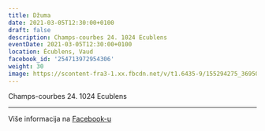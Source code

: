 ```yaml
---
title: Džuma
date: 2021-03-05T12:30:00+0100
draft: false
description: Champs-courbes 24. 1024 Ecublens
eventDate: 2021-03-05T12:30:00+0100
location: Écublens, Vaud
facebook_id: '254713972954306'
weight: 30
image: https://scontent-fra3-1.xx.fbcdn.net/v/t1.6435-9/155294275_3695079563921169_4909597834044538694_n.jpg?_nc_cat=101&ccb=1-7&_nc_sid=9e60e4&_nc_ohc=SNvKFbqFvucQ7kNvwF3raln&_nc_oc=AdmsNhPkoPvwYv1rbXSBam_JKS-ARWgwx6I9XXP4vutRyjB1g6WHQLdDBmEuWRuQTRM&_nc_zt=23&_nc_ht=scontent-fra3-1.xx&edm=ABTKTjYEAAAA&_nc_gid=K34Ty5Lo8NzN3Qqm2t3Hig&oh=00_AfMfsDmwe7ezmolEMikjGL19le7ye4PCLFllbXSXKHlcPA&oe=6869CEDB
---
```


Champs-courbes 24. 1024 Ecublens

---

Više informacija na [Facebook-u](https://facebook.com/events/254713972954306)